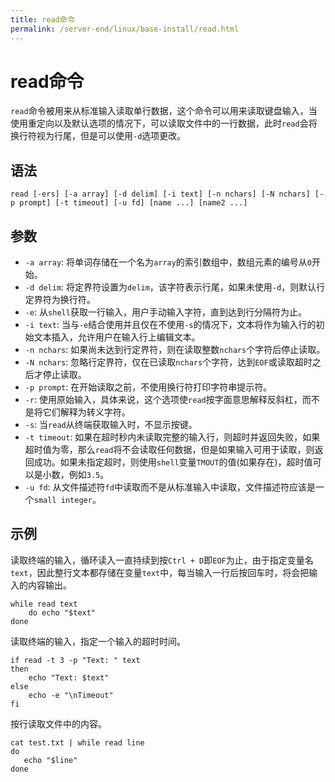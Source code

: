 ```yaml
---
title: read命令
permalink: /server-end/linux/base-install/read.html
---
```


# read命令

`read`命令被用来从标准输入读取单行数据，这个命令可以用来读取键盘输入，当使用重定向以及默认选项的情况下，可以读取文件中的一行数据，此时`read`会将换行符视为行尾，但是可以使用`-d`选项更改。

## 语法

```shell
read [-ers] [-a array] [-d delim] [-i text] [-n nchars] [-N nchars] [-p prompt] [-t timeout] [-u fd] [name ...] [name2 ...]
```

## 参数

- `-a array`: 将单词存储在一个名为`array`的索引数组中，数组元素的编号从`0`开始。
- `-d delim`: 将定界符设置为`delim`，该字符表示行尾，如果未使用`-d`，则默认行定界符为换行符。
- `-e`: 从`shell`获取一行输入，用户手动输入字符，直到达到行分隔符为止。
- `-i text`: 当与`-e`结合使用并且仅在不使用`-s`的情况下，文本将作为输入行的初始文本插入，允许用户在输入行上编辑文本。
- `-n nchars`: 如果尚未达到行定界符，则在读取整数`nchars`个字符后停止读取。
- `-N nchars`: 忽略行定界符，仅在已读取`nchars`个字符，达到`EOF`或读取超时之后才停止读取。
- `-p prompt`: 在开始读取之前，不使用换行符打印字符串提示符。
- `-r`: 使用原始输入，具体来说，这个选项使`read`按字面意思解释反斜杠，而不是将它们解释为转义字符。
- `-s`: 当`read`从终端获取输入时，不显示按键。
- `-t timeout`: 如果在超时秒内未读取完整的输入行，则超时并返回失败，如果超时值为零，那么`read`将不会读取任何数据，但是如果输入可用于读取，则返回成功。如果未指定超时，则使用`shell`变量`TMOUT`的值(如果存在)，超时值可以是小数，例如`3.5`。
- `-u fd`: 从文件描述符`fd`中读取而不是从标准输入中读取，文件描述符应该是一个`small integer`。

## 示例

读取终端的输入，循环读入一直持续到按`Ctrl + D`即`EOF`为止，由于指定变量名`text`，因此整行文本都存储在变量`text`中，每当输入一行后按回车时，将会把输入的内容输出。

```shell
while read text
    do echo "$text"
done
```

读取终端的输入，指定一个输入的超时时间。

```shell
if read -t 3 -p "Text: " text
then
    echo "Text: $text"
else
    echo -e "\nTimeout"
fi
```

按行读取文件中的内容。

```shell
cat test.txt | while read line
do
   echo "$line"
done
```
